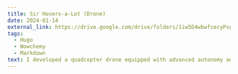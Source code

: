 ```yaml
---
title: Sir Hovers-a-Lot (Drone)
date: 2024-01-14
external_link: https://drive.google.com/drive/folders/1iw5D4wbwfcecyPsg6_81mdaVSpeTGBU_
tags:
  - Hugo
  - Wowchemy
  - Markdown
text: I developed a quadcopter drone equipped with advanced autonomy and mapping capabilities. The project integrates SLAM (Simultaneous Localization and Mapping) using Hector SLAM for 2D mapping and ORB-SLAM3 for 3D visual-inertial navigation. To enable autonomous flight, I implemented behavioral cloning, allowing the drone to learn and replicate human-controlled maneuvers. 
---
```



<!--more-->

